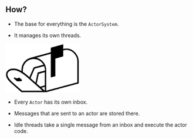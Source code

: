 ## How?


* The base for everything is the `ActorSystem`.

* It manages its own threads.


<img src="img/mailbox.jpg" width="200">

* Every `Actor` has its own inbox.

* Messages that are sent to an actor are stored there.

* Idle threads take a single message from an inbox and execute the actor code.
